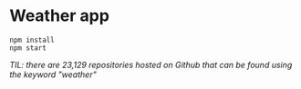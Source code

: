 # Weather app

```
npm install
npm start
```

*TIL: there are 23,129 repositories hosted on Github that can be found using the keyword "weather"*
